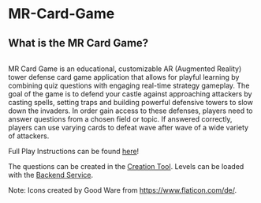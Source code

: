 # MR-Card-Game
## What is the MR Card Game?
<div><center><a class="image main"><img src="https://user-images.githubusercontent.com/44223481/157049038-248b81c4-30b8-4a06-b05d-1a28b1708b5e.png" alt="" style="max-width: 40%;"/></a></center></div>

MR Card Game is an educational, customizable AR (Augmented Reality) tower defense card game application that allows for playful learning by combining quiz questions with engaging real-time strategy gameplay. The goal of the game is to defend your castle against approaching attackers by casting spells, setting traps and building powerful defensive towers to slow down the invaders. In order gain access to these defenses, players need to answer questions from a chosen field or topic. If answered correctly, players can use varying cards to defeat wave after wave of a wide variety of attackers.

Full Play Instructions can be found [here](https://rwth-acis.github.io/MR-Card-Game-Website/)!

The questions can be created in the [Creation Tool](https://github.com/rwth-acis/MR-QuestionCreator-Card-Game). Levels can be loaded with the [Backend Service](https://github.com/rwth-acis/MR-Card-Game-Backend).

Note: Icons created by Good Ware from https://www.flaticon.com/de/.
